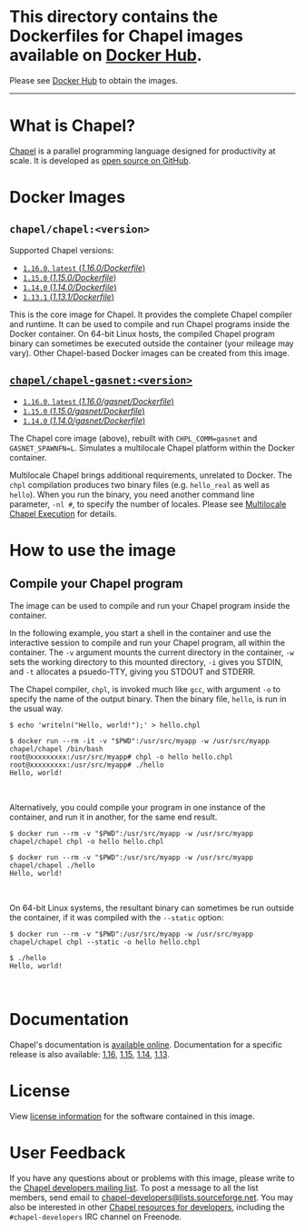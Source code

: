 #  This directory contains the Dockerfiles for Chapel images available on [Docker Hub](https://hub.docker.com/r/chapel/).
   Please see [Docker Hub](https://hub.docker.com/r/chapel/) to obtain the images.

---

# What is Chapel?

[Chapel](https://chapel-lang.org/) is a parallel programming language designed for productivity at scale. It is developed as [open source on GitHub](https://github.com/chapel-lang/chapel/).

# Docker Images

## `chapel/chapel:<version>`
Supported Chapel versions:
* [`1.16.0`, `latest` (_1.16.0/Dockerfile_)](https://github.com/chapel-lang/chapel/blob/master/util/dockerfiles/1.16.0/Dockerfile/)
* [`1.15.0` (_1.15.0/Dockerfile_)](https://github.com/chapel-lang/chapel/blob/master/util/dockerfiles/1.15.0/Dockerfile/)
* [`1.14.0` (_1.14.0/Dockerfile_)](https://github.com/chapel-lang/chapel/blob/master/util/dockerfiles/1.14.0/Dockerfile/)
* [`1.13.1` (_1.13.1/Dockerfile_)](https://github.com/chapel-lang/chapel/blob/master/util/dockerfiles/1.13.1/Dockerfile)

This is the core image for Chapel. It provides the complete Chapel compiler and runtime.  It can be used to compile and run Chapel programs inside the Docker container. On 64-bit Linux hosts, the compiled Chapel program binary can sometimes be executed outside the container (your mileage may vary). Other Chapel-based Docker images can be created from this image.

## [`chapel/chapel-gasnet:<version>`](https://hub.docker.com/r/chapel/chapel-gasnet/)

* [`1.16.0`, `latest` (_1.16.0/gasnet/Dockerfile_)](https://github.com/chapel-lang/chapel/blob/master/util/dockerfiles/1.16.0/gasnet/Dockerfile/)
* [`1.15.0` (_1.15.0/gasnet/Dockerfile_)](https://github.com/chapel-lang/chapel/blob/master/util/dockerfiles/1.15.0/gasnet/Dockerfile/)
* [`1.14.0` (_1.14.0/gasnet/Dockerfile_)](https://github.com/chapel-lang/chapel/blob/master/util/dockerfiles/1.14.0/gasnet/Dockerfile/)

The Chapel core image (above), rebuilt with `CHPL_COMM=gasnet` and `GASNET_SPAWNFN=L`. Simulates a multilocale Chapel platform within the Docker container.

Multilocale Chapel brings additional requirements, unrelated to Docker. The `chpl` compilation produces two binary files (e.g. `hello_real` as well as `hello`). When you run the binary, you need another command line parameter, `-nl #`, to specify the number of locales. Please see [Multilocale Chapel Execution](https://chapel-lang.org/docs/latest/usingchapel/multilocale.html) for details.

# How to use the image

## Compile your Chapel program

The image can be used to compile and run your Chapel program inside the container.

In the following example, you start a shell in the container and use the interactive session to compile and run your Chapel program, all within the container. The `-v` argument mounts the current directory in the container, `-w` sets the working directory to this mounted directory, `-i` gives you STDIN, and `-t` allocates a psuedo-TTY, giving you STDOUT and STDERR. 

The Chapel compiler, `chpl`, is invoked much like `gcc`, with argument `-o` to specify the name of the output binary. Then the binary file, `hello`, is run in the usual way.

```
$ echo 'writeln("Hello, world!");' > hello.chpl

$ docker run --rm -it -v "$PWD":/usr/src/myapp -w /usr/src/myapp chapel/chapel /bin/bash
root@xxxxxxxxx:/usr/src/myapp# chpl -o hello hello.chpl
root@xxxxxxxxx:/usr/src/myapp# ./hello
Hello, world!
```
&nbsp;

Alternatively, you could compile your program in one instance of the container, and run it in another, for the same end result. 
```
$ docker run --rm -v "$PWD":/usr/src/myapp -w /usr/src/myapp chapel/chapel chpl -o hello hello.chpl

$ docker run --rm -v "$PWD":/usr/src/myapp -w /usr/src/myapp chapel/chapel ./hello
Hello, world!
```
&nbsp;

On 64-bit Linux systems, the resultant binary can sometimes be run outside the container, if it was compiled with the `--static` option:
```
$ docker run --rm -v "$PWD":/usr/src/myapp -w /usr/src/myapp chapel/chapel chpl --static -o hello hello.chpl

$ ./hello
Hello, world!
```
&nbsp;

# Documentation

Chapel's documentation is [available online](https://chapel-lang.org/docs/latest/).
Documentation for a specific release is also available: [1.16](https://chapel-lang.org/docs/1.16/), [1.15](https://chapel-lang.org/docs/1.15/), [1.14](https://chapel-lang.org/docs/1.14/), [1.13](https://chapel-lang.org/docs/1.13/).

# License

View [license information](https://chapel-lang.org/license.html) for the software contained in this image.

# User Feedback

If you have any questions about or problems with this image, please write to the [Chapel developers mailing list](https://lists.sourceforge.net/lists/listinfo/chapel-developers). To post a message to all the list members, send email to [chapel-developers@lists.sourceforge.net](mailto:chapel-developers@lists.sourceforge.net). You may also be interested in other [Chapel resources for developers](https://chapel-lang.org/developers.html), including the `#chapel-developers` IRC channel on Freenode.
